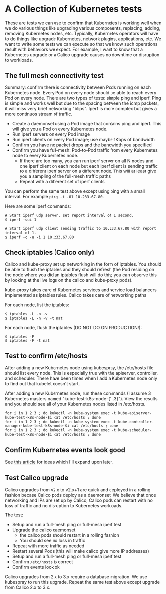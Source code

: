 # A Collection of Kubernetes tests

These are tests we can use to confirm that Kubernetes is working well when we do various things
like upgrading various components, replacing, adding, removing Kubernetes nodes, etc.
Typically, Kubernetes operators will have to do things
like upgrade Kubernetes, network plugins, applications, etc.  We want to write some tests
we can execute so that we know such operations result with behaviors we expect.  For
example, I want to know that a Kubernetes upgrade or a Calico upgrade causes no downtime
or disruption to workloads.

## The full mesh connectivity test

Summary: confirm there is connectivity between Pods running on each Kubernetes node.
Every Pod on every node should be able to reach every Pod on every node.  There are two
types of tests: simple ping and iperf.  Ping is simple and works well but due to the spacing
between the icmp packets, it will miss very brief networking "blips".  Iperf is more complex
but gives a more continuos stream of traffic.

* Create a daemonset using a Pod image that contains ping and iperf.  This will give
  you a Pod on every Kubernetes node.
* Run iperf servers on every Pod image
* Run iperf clients on every Pod image; use maybe 1Kbps of bandwidth
* Confirm you have no packet drops and the bandwidth you specified
* Confirm you have full-mesh: Pod-to-Pod traffic from every Kubernetes node to
  every Kubernetes node.
  * If there are too many, you can run iperf server on all N
    nodes and one iperf client on each node but each iperf client is sending traffic
    to a different iperf server on a different node.  This will at least give you a
    sampling of the full-mesh traffic paths.
  * Repeat with a different set of iperf clients

You can perform the same test above except using ping with a small interval.  For example
`ping -i .01 10.233.67.80`.

Here are some iperf commands:

```
# Start iperf udp server, set report interval of 1 second.
$ iperf -sui 1

# Start iperf udp client sending traffic to 10.233.67.80 with report interval of 1.
$ iperf -c -u -i 1 10.233.67.80
```

## Check iptables (Calico only)

Calico and kube-proxy set up networking in the form of iptables.  You should be able
to flush the iptables and they should refresh (the Pod residing on the node where you
did an iptables flush will do this; you can observe this by looking at the live logs
on the calico and kube-proxy pods).

kube-proxy takes care of Kubernetes services and service load balancers implemented
as iptables rules.  Calico takes care of networking paths

For each node, list the iptables:

```
$ iptables -L -n -v
$ iptables -L -n -v -t nat
```

For each node, flush the iptables (DO NOT DO ON PRODUCTION!):

```
$ iptables -F
$ iptables -F -t nat
```

## Test to confirm /etc/hosts

After adding a new Kubernetes node using kubespray, the /etc/hosts file should list every node.
This is especially true with the apiserver, controller, and scheduler.  There have been times
when I add a Kubernetes node only to find out that kubelet doesn't start.

After adding a new Kubernetes node, run these commands (I assume 3 Kubernetes masters named
"kube-test-k8s-node-{1..3}").  View
the results and you should see all of your Kubernetes nodes listed in /etc/hosts.

```
for i in 1 2 3 ; do kubectl -n kube-system exec -t kube-apiserver-kube-test-k8s-node-$i cat /etc/hosts ; done
for i in 1 2 3 ; do kubectl -n kube-system exec -t kube-controller-manager-kube-test-k8s-node-$i cat /etc/hosts ; done
for i in 1 2 3 ; do kubectl -n kube-system exec -t kube-scheduler-kube-test-k8s-node-$i cat /etc/hosts ; done
```

## Confirm Kubernetes events look good

See [this article](https://www.bluematador.com/blog/kubernetes-events-explained) for ideas which
I'll expand upon later.

## Test Calico upgrade

Calico upgrades from v2.x to v2.x+1 are quick and deployed in a rolling fashion becase
Calico pods deploy as a daemonset.  We believe that once networking and IPs are set up
by Calico, Calico pods can restart with no loss of traffic and no disruption to Kubernetes
workloads.

The test:

* Setup and run a full-mesh ping or full-mesh iperf test
* Upgrade the calico daemonset
  * the calico pods should restart in a rolling fashion
  * You should see no loss in traffic
* Repeat with more traffic as needed
* Restart several Pods (this will make calico give more IP addresses)
* Setup and run a full-mesh ping or full-mesh iperf test
* Confirm `/etc/hosts` is correct
* Confirm events look ok

Calico upgrades from 2.x to 3.x require a database migration.  We use kubespray to run
this upgrade.  Repeat the same test above except upgrade from Calico 2.x to 3.x.
